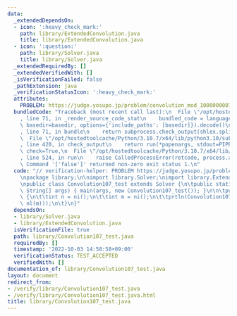 ```yaml
---
data:
  _extendedDependsOn:
  - icon: ':heavy_check_mark:'
    path: library/ExtendedConvolution.java
    title: library/ExtendedConvolution.java
  - icon: ':question:'
    path: library/Solver.java
    title: library/Solver.java
  _extendedRequiredBy: []
  _extendedVerifiedWith: []
  _isVerificationFailed: false
  _pathExtension: java
  _verificationStatusIcon: ':heavy_check_mark:'
  attributes:
    PROBLEM: https://judge.yosupo.jp/problem/convolution_mod_1000000007
  bundledCode: "Traceback (most recent call last):\n  File \"/opt/hostedtoolcache/Python/3.10.7/x64/lib/python3.10/site-packages/onlinejudge_verify/documentation/build.py\"\
    , line 71, in _render_source_code_stat\n    bundled_code = language.bundle(stat.path,\
    \ basedir=basedir, options={'include_paths': [basedir]}).decode()\n  File \"/opt/hostedtoolcache/Python/3.10.7/x64/lib/python3.10/site-packages/onlinejudge_verify/languages/user_defined.py\"\
    , line 71, in bundle\n    return subprocess.check_output(shlex.split(command))\n\
    \  File \"/opt/hostedtoolcache/Python/3.10.7/x64/lib/python3.10/subprocess.py\"\
    , line 420, in check_output\n    return run(*popenargs, stdout=PIPE, timeout=timeout,\
    \ check=True,\n  File \"/opt/hostedtoolcache/Python/3.10.7/x64/lib/python3.10/subprocess.py\"\
    , line 524, in run\n    raise CalledProcessError(retcode, process.args,\nsubprocess.CalledProcessError:\
    \ Command '['false']' returned non-zero exit status 1.\n"
  code: "// verification-helper: PROBLEM https://judge.yosupo.jp/problem/convolution_mod_1000000007\n\
    \npackage library;\n\nimport library.Solver;\nimport library.ExtendedConvolution;\n\
    \npublic class Convolution107_test extends Solver {\n\tpublic static void main(final\
    \ String[] args) { main(args, new Convolution107_test()); }\n\n\tpublic void solve()\
    \ {\n\t\tint n = ni();\n\t\tint m = ni();\n\t\tprtln(Convolution107.cnv.cnv(nl(n),\
    \ nl(m)));\n\t}\n}"
  dependsOn:
  - library/Solver.java
  - library/ExtendedConvolution.java
  isVerificationFile: true
  path: library/Convolution107_test.java
  requiredBy: []
  timestamp: '2022-10-03 14:58:58+09:00'
  verificationStatus: TEST_ACCEPTED
  verifiedWith: []
documentation_of: library/Convolution107_test.java
layout: document
redirect_from:
- /verify/library/Convolution107_test.java
- /verify/library/Convolution107_test.java.html
title: library/Convolution107_test.java
---
```

